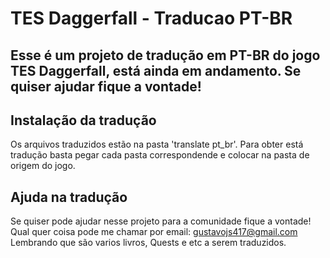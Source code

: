 # TES Daggerfall - Traducao PT-BR
## Esse é um projeto de tradução em PT-BR do jogo TES Daggerfall, está ainda em andamento. Se quiser ajudar fique a vontade!

## Instalação da tradução
 Os arquivos traduzidos estão na pasta 'translate pt_br'. Para obter está tradução basta pegar cada pasta correspondende e colocar na pasta de origem do jogo.

## Ajuda na tradução
 Se quiser pode ajudar nesse projeto para a comunidade fique a vontade! Qual quer coisa pode me chamar por email: gustavojs417@gmail.com<br>
 Lembrando que são varios livros, Quests e etc a serem traduzidos.
